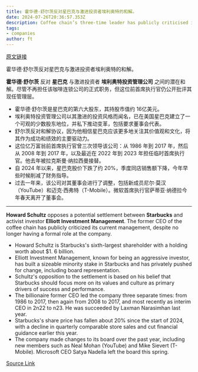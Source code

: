 ```yaml
---
title: 霍华德·舒尔茨反对星巴克与激进投资者埃利奥特的和解。
date: 2024-07-26T20:36:57.353Z
description: Coffee chain’s three-time leader has publicly criticised its current management
tags: 
- companies
author: ft
---
```


[原文链接](https://ft.com/content/d67a6325-d316-4bb8-80e3-1d51429b3393)

霍华德·舒尔茨反对星巴克与激进投资者埃利奥特的和解。

**霍华德·舒尔茨** 反对 **星巴克** 与激进投资者 **埃利奥特投资管理公司** 之间的潜在和解。尽管不再担任该咖啡连锁公司的正式职务，但这位前首席执行官仍公开批评其现任管理层。

- 霍华德·舒尔茨是星巴克的第六大股东，其持股市值约 16亿美元。
- 埃利奥特投资管理公司以其激进的投资风格而闻名，已在美国星巴克建立了一个可观的少数股东地位，并私下推动变革，包括要求董事会代表。
- 舒尔茨反对和解协议，因为他相信星巴克应该更多地关注其价值观和文化，将其作为成功和绩效的主要驱动力。
- 这位亿万富翁前首席执行官曾三次领导该公司：从 1986 年到 2017 年，然后从 2008 年到 2017 年，以及最近在 2022 年到 2023 年担任临时首席执行官。他去年被拉克斯曼·纳拉西曼接替。
- 自 2024 年以来，星巴克股价下跌了约 20%，季度同店销售额下降，今年早些时候削减了财务指导。
- 过去一年来，该公司对其董事会进行了调整，包括新成员尼尔·莫汉（YouTube）和迈克·西弗特（T-Mobile）。微软首席执行官萨蒂亚·纳德拉今年春天离开了董事会。

---

 **Howard Schultz** opposes a potential settlement between **Starbucks** and activist investor **Elliott Investment Management**. The former CEO of the coffee chain has publicly criticized its current management, despite no longer having a formal role at the company.

- Howard Schultz is Starbucks's sixth-largest shareholder with a holding worth about $1. 6 billion.
- Elliott Investment Management, known for being an aggressive investor, has built a sizeable minority stake in Starbucks and has privately pushed for change, including board representation.
- Schultz's opposition to the settlement is based on his belief that Starbucks should focus more on its values and culture as primary drivers of success and performance.
- The billionaire former CEO led the company three separate times: from 1986 to 2017, then again from 2008 to 2017, and most recently as interim CEO in 2n22 to n23. He was succeeded by Laxman Narasimhan last year.
- Starbucks's share price has fallen about 20% since the start of 2024, with a decline in quarterly comparable store sales and cut financial guidance earlier this year.
- The company made changes to its board over the past year, including new members such as Neal Mohan (YouTube) and Mike Sievert (T-Mobile). Microsoft CEO Satya Nadella left the board this spring.

[Source Link](https://ft.com/content/d67a6325-d316-4bb8-80e3-1d51429b3393)

